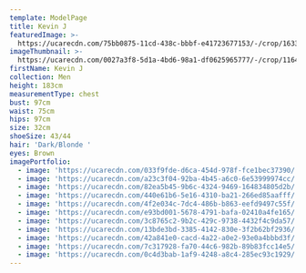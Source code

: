 ```yaml
---
template: ModelPage
title: Kevin J
featuredImage: >-
  https://ucarecdn.com/75bb0875-11cd-438c-bbbf-e41723677153/-/crop/1633x874/0,700/-/preview/
imageThumbnail: >-
  https://ucarecdn.com/0027a3f8-5d1a-4bd6-98a1-df0625965777/-/crop/1164x1543/485,0/-/preview/
firstName: Kevin J
collection: Men
height: 183cm
measurementType: chest
bust: 97cm
waist: 75cm
hips: 97cm
size: 32cm
shoeSize: 43/44
hair: 'Dark/Blonde '
eyes: Brown
imagePortfolio:
  - image: 'https://ucarecdn.com/033f9fde-d6ca-454d-978f-fce1bec37390/'
  - image: 'https://ucarecdn.com/a23c3f04-92ba-4b45-a6c0-6e53999974cc/'
  - image: 'https://ucarecdn.com/82ea5b45-9b6c-4324-9469-164834805d2b/'
  - image: 'https://ucarecdn.com/440e61b6-5e16-4310-ba21-266ed85aafff/'
  - image: 'https://ucarecdn.com/4f2e034c-7dc4-486b-b863-eefd9497c55f/'
  - image: 'https://ucarecdn.com/e93bd001-5678-4791-bafa-02410a4fe165/'
  - image: 'https://ucarecdn.com/3c8765c2-9b2c-429c-9738-4432f4c9da57/'
  - image: 'https://ucarecdn.com/13bde3bd-3385-4142-830e-3f2b62bf2936/'
  - image: 'https://ucarecdn.com/42a841e0-cacd-4a22-a0e2-93e0a4bbbd3f/'
  - image: 'https://ucarecdn.com/7c317928-fa70-44c6-982b-89b83fcc14e5/'
  - image: 'https://ucarecdn.com/0c4d3bab-1af9-4248-a8c4-285ec93c1929/'
---
```


